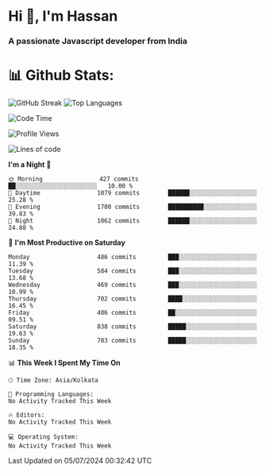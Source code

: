 # Hi 👋, I'm Hassan
### A passionate Javascript developer from India


# 📊 Github Stats:
![GitHub Streak](https://github-readme-streak-stats.herokuapp.com/?user=codeblooded47&theme=dracula&hide_border=false)
![Top Languages](https://github-readme-stats.vercel.app/api/top-langs/?username=codeblooded47&layout=compact&theme=dracula)



<!--START_SECTION:waka-->
![Code Time](http://img.shields.io/badge/Code%20Time-820%20hrs%2030%20mins-blue)

![Profile Views](http://img.shields.io/badge/Profile%20Views-0-blue)

![Lines of code](https://img.shields.io/badge/From%20Hello%20World%20I%27ve%20Written-23.5%20million%20lines%20of%20code-blue)

**I'm a Night 🦉** 

```text
🌞 Morning                427 commits         ██░░░░░░░░░░░░░░░░░░░░░░░   10.00 % 
🌆 Daytime                1079 commits        ██████░░░░░░░░░░░░░░░░░░░   25.28 % 
🌃 Evening                1700 commits        ██████████░░░░░░░░░░░░░░░   39.83 % 
🌙 Night                  1062 commits        ██████░░░░░░░░░░░░░░░░░░░   24.88 % 
```
📅 **I'm Most Productive on Saturday** 

```text
Monday                   486 commits         ███░░░░░░░░░░░░░░░░░░░░░░   11.39 % 
Tuesday                  584 commits         ███░░░░░░░░░░░░░░░░░░░░░░   13.68 % 
Wednesday                469 commits         ███░░░░░░░░░░░░░░░░░░░░░░   10.99 % 
Thursday                 702 commits         ████░░░░░░░░░░░░░░░░░░░░░   16.45 % 
Friday                   406 commits         ██░░░░░░░░░░░░░░░░░░░░░░░   09.51 % 
Saturday                 838 commits         █████░░░░░░░░░░░░░░░░░░░░   19.63 % 
Sunday                   783 commits         █████░░░░░░░░░░░░░░░░░░░░   18.35 % 
```


📊 **This Week I Spent My Time On** 

```text
🕑︎ Time Zone: Asia/Kolkata

💬 Programming Languages: 
No Activity Tracked This Week

🔥 Editors: 
No Activity Tracked This Week

💻 Operating System: 
No Activity Tracked This Week
```


 Last Updated on 05/07/2024 00:32:42 UTC
<!--END_SECTION:waka-->

